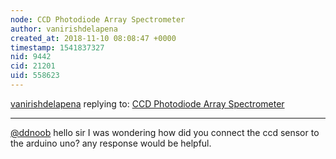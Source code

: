 ```yaml
---
node: CCD Photodiode Array Spectrometer
author: vanirishdelapena
created_at: 2018-11-10 08:08:47 +0000
timestamp: 1541837327
nid: 9442
cid: 21201
uid: 558623
---
```




[vanirishdelapena](../profile/vanirishdelapena) replying to: [CCD Photodiode Array Spectrometer](../notes/bhickman/10-12-2013/ccd-diodearray-spectrometer)

----
[@ddnoob](/profile/ddnoob) hello sir I was wondering how did you connect the ccd sensor to the arduino uno? any response would be helpful.